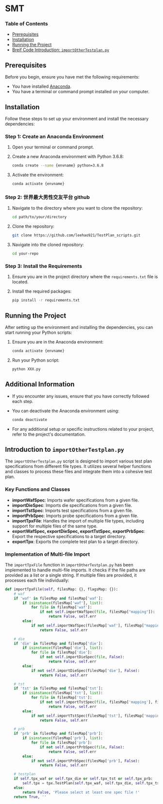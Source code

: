 # SMT

###  Table of Contents

- [Prerequisites](#prerequisites)
- [Installation](#installation)
- [Running the Project](#running-the-project)
- [Breif Code Introduction: `importOtherTestplan.py`](#introduction-to-importothertestplanpy)

## Prerequisites

Before you begin, ensure you have met the following requirements:

- You have installed [Anaconda](https://www.anaconda.com/products/individual).
- You have a terminal or command prompt installed on your computer.

## Installation

Follow these steps to set up your environment and install the necessary dependencies:

### Step 1: Create an Anaconda Environment

1. Open your terminal or command prompt.
2. Create a new Anaconda environment with Python 3.6.8:

    ```bash
    conda create --name {envname} python=3.6.8
    ```

3. Activate the environment:

    ```bash
    conda activate {envname}
    ```

### Step 2: 世界最大男性交友平台 github


1. Navigate to the directory where you want to clone the repository:

    ```bash
    cd path/to/your/directory
    ```

2. Clone the repository:

    ```bash
    git clone https://github.com/leehao921/TestPlan_scripts.git
    ```

3. Navigate into the cloned repository:

    ```bash
    cd your-repo
    ```

### Step 3: Install the Requirements

1. Ensure you are in the project directory where the `requirements.txt` file is located.
2. Install the required packages:

    ```bash
    pip install -r requirements.txt
    ```

## Running the Project

After setting up the environment and installing the dependencies, you can start running your Python scripts:

1. Ensure you are in the Anaconda environment:

    ```bash
    conda activate {envname}
    ```

2. Run your Python script:

    ```bash
    python XXX.py
    ```

## Additional Information

- If you encounter any issues, ensure that you have correctly followed each step.
- You can deactivate the Anaconda environment using:

    ```bash
    conda deactivate
    ```

- For any additional setup or specific instructions related to your project, refer to the project's documentation.

## Introduction to `importOtherTestplan.py`

The `importOtherTestplan.py` script is designed to import various test plan specifications from different file types. It utilizes several helper functions and classes to process these files and integrate them into a cohesive test plan.

### Key Functions and Classes

- **importWafSpec**: Imports wafer specifications from a given file.
- **importDieSpec**: Imports die specifications from a given file.
- **importTstSpec**: Imports test specifications from a given file.
- **importPrbSpec**: Imports probe specifications from a given file.
- **importTpxFile**: Handles the import of multiple file types, including support for multiple files of the same type.
- **exportWafSpec, exportDieSpec, exportTstSpec, exportPrbSpec**: Export the respective specifications to a target directory.
- **exportTpx**: Exports the complete test plan to a target directory.

### Implementation of Multi-file Import

The `importTpxFile` function in `importOtherTestplan.py` has been implemented to handle multi-file imports. It checks if the file paths are provided as a list or a single string. If multiple files are provided, it processes each file individually:

```python
def importTpxFile(self, filesMap: {}, flagsMap: {}):
    # waf
    if 'waf' in filesMap and filesMap['waf']:
        if isinstance(filesMap['waf'], list):
            for file in filesMap['waf']:
                if not self.importWafSpec(file, filesMap["mapping"]):
                    return False, self.err
        else:
            if not self.importWafSpec(filesMap['waf'], filesMap["mapping"]):
                return False, self.err

    # die
    if 'die' in filesMap and filesMap['die']:
        if isinstance(filesMap['die'], list):
            for file in filesMap['die']:
                if not self.importDieSpec(file, False):
                    return False, self.err
        else:
            if not self.importDieSpec(filesMap['die'], False):
                return False, self.err

    # tst
    if 'tst' in filesMap and filesMap['tst']:
        if isinstance(filesMap['tst'], list):
            for file in filesMap['tst']:
                if not self.importTstSpec(file, filesMap['mapping'], filesMap['limit'], filesMap['template'], flagsMap['skipComment']):
                    return False, self.err
        else:
            if not self.importTstSpec(filesMap['tst'], filesMap['mapping'], filesMap['limit'], filesMap['template'], flagsMap['skipComment']):
                return False, self.err

    # prb
    if 'prb' in filesMap and filesMap['prb']:
        if isinstance(filesMap['prb'], list):
            for file in filesMap['prb']:
                if not self.importPrbSpec(file, False):
                    return False, self.err
        else:
            if not self.importPrbSpec(filesMap['prb'], False):
                return False, self.err

    # testplan
    if self.tpx_waf or self.tpx_die or self.tpx_tst or self.tpx_prb:
        self.tpx = tpx.TestPlan(self.tpx_waf, self.tpx_die, self.tpx_tst, self.tpx_prb)
    else:
        return False, 'Please select at least one spec file !'
    return True, ''

